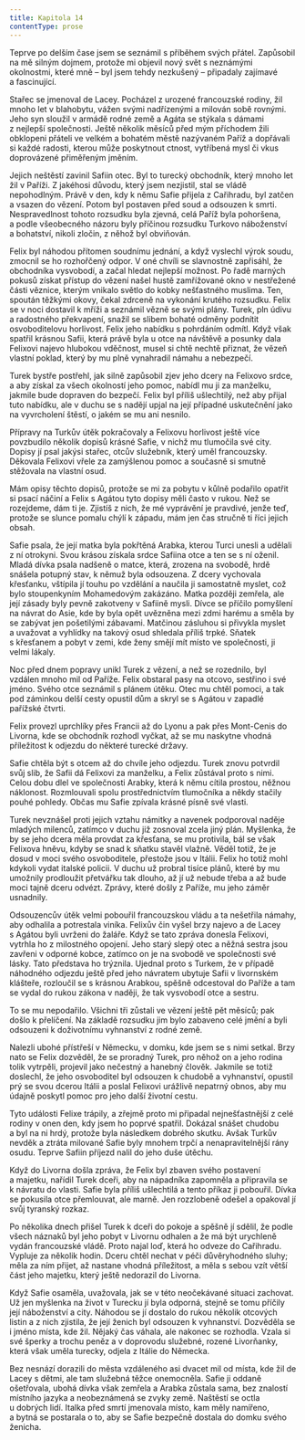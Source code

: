 ```yaml
---
title: Kapitola 14
contentType: prose
---
```


<section>

Teprve po delším čase jsem se seznámil s příběhem svých přátel. Zapůsobil na mě silným dojmem, protože mi objevil nový svět s neznámými okolnostmi, které mně – byl jsem tehdy nezkušený – připadaly zajímavé a fascinující.

Stařec se jmenoval de Lacey. Pocházel z urozené francouzské rodiny, žil mnoho let v blahobytu, vážen svými nadřízenými a milován sobě rovnými. Jeho syn sloužil v armádě rodné země a Agáta se stýkala s dámami z nejlepší společnosti. Ještě několik měsíců před mým příchodem žili obklopeni přáteli ve velkém a bohatém městě nazývaném Paříž a dopřávali si každé radosti, kterou může poskytnout ctnost, vytříbená mysl či vkus doprovázené přiměřeným jměním.

Jejich neštěstí zavinil Safiin otec. Byl to turecký obchodník, který mnoho let žil v Paříži. Z jakéhosi důvodu, který jsem nezjistil, stal se vládě nepohodlným. Právě v den, kdy k němu Safie přijela z Cařihradu, byl zatčen a vsazen do vězení. Potom byl postaven před soud a odsouzen k smrti. Nespravedlnost tohoto rozsudku byla zjevná, celá Paříž byla pohoršena, a podle všeobecného názoru byly příčinou rozsudku Turkovo náboženství a bohatství, nikoli zločin, z něhož byl obviňován.

Felix byl náhodou přítomen soudnímu jednání, a když vyslechl výrok soudu, zmocnil se ho rozhořčený odpor. V oné chvíli se slavnostně zapřisáhl, že obchodníka vysvobodí, a začal hledat nejlepší možnost. Po řadě marných pokusů získat přístup do vězení našel hustě zamřížované okno v nestřežené části věznice, kterým vnikalo světlo do kobky nešťastného muslima. Ten, spoután těžkými okovy, čekal zdrceně na vykonání krutého rozsudku. Felix se v noci dostavil k mříži a seznámil vězně se svými plány. Turek, pln údivu a radostného překvapení, snažil se slibem bohaté odměny podnítit osvoboditelovu horlivost. Felix jeho nabídku s pohrdáním odmítl. Když však spatřil krásnou Safii, která právě byla u otce na návštěvě a posunky dala Felixovi najevo hlubokou vděčnost, musel si chtě nechtě přiznat, že vězeň vlastní poklad, který by mu plně vynahradil námahu a nebezpečí.

Turek bystře postřehl, jak silně zapůsobil zjev jeho dcery na Felixovo srdce, a aby získal za všech okolností jeho pomoc, nabídl mu ji za manželku, jakmile bude dopraven do bezpečí. Felix byl příliš ušlechtilý, než aby přijal tuto nabídku, ale v duchu se s nadějí upjal na její případné uskutečnění jako na vyvrcholení štěstí, o jakém se mu ani nesnilo.

Přípravy na Turkův útěk pokračovaly a Felixovu horlivost ještě více povzbudilo několik dopisů krásné Safie, v nichž mu tlumočila své city. Dopisy jí psal jakýsi stařec, otcův služebník, který uměl francouzsky. Děkovala Felixovi vřele za zamýšlenou pomoc a současně si smutně stěžovala na vlastní osud.

Mám opisy těchto dopisů, protože se mi za pobytu v kůlně podařilo opatřit si psací náčiní a Felix s Agátou tyto dopisy měli často v rukou. Než se rozejdeme, dám ti je. Zjistíš z nich, že mé vyprávění je pravdivé, jenže teď, protože se slunce pomalu chýlí k západu, mám jen čas stručně ti říci jejich obsah.

Safie psala, že její matka byla pokřtěná Arabka, kterou Turci unesli a udělali z ní otrokyni. Svou krásou získala srdce Safiina otce a ten se s ní oženil. Mladá dívka psala nadšeně o matce, která, zrozena na svobodě, hrdě snášela potupný stav, k němuž byla odsouzena. Z dcery vychovala křesťanku, vštípila jí touhu po vzdělání a naučila ji samostatně myslet, což bylo stoupenkyním Mohamedovým zakázáno. Matka později zemřela, ale její zásady byly pevně zakotveny v Safiině mysli. Dívce se příčilo pomyšlení na návrat do Asie, kde by byla opět uvězněna mezi zdmi harému a směla by se zabývat jen pošetilými zábavami. Matčinou zásluhou si přivykla myslet a uvažovat a vyhlídky na takový osud shledala příliš trpké. Sňatek s křesťanem a pobyt v zemi, kde ženy smějí mít místo ve společnosti, ji velmi lákaly.

Noc před dnem popravy unikl Turek z vězení, a než se rozednilo, byl vzdálen mnoho mil od Paříže. Felix obstaral pasy na otcovo, sestřino i své jméno. Svého otce seznámil s plánem útěku. Otec mu chtěl pomoci, a tak pod záminkou delší cesty opustil dům a skryl se s Agátou v zapadlé pařížské čtvrti.

Felix provezl uprchlíky přes Francii až do Lyonu a pak přes Mont-Cenis do Livorna, kde se obchodník rozhodl vyčkat, až se mu naskytne vhodná příležitost k odjezdu do některé turecké državy.

Safie chtěla být s otcem až do chvíle jeho odjezdu. Turek znovu potvrdil svůj slib, že Safii dá Felixovi za manželku, a Felix zůstával proto s nimi. Celou dobu dlel ve společnosti Arabky, která k němu cítila prostou, něžnou náklonost. Rozmlouvali spolu prostřednictvím tlumočníka a někdy stačily pouhé pohledy. Občas mu Safie zpívala krásné písně své vlasti.

Turek nevznášel proti jejich vztahu námitky a navenek podporoval naděje mladých milenců, zatímco v duchu již zosnoval zcela jiný plán. Myšlenka, že by se jeho dcera měla provdat za křesťana, se mu protivila, bál se však Felixova hněvu, kdyby se snad k sňatku stavěl vlažně. Věděl totiž, že je dosud v moci svého osvoboditele, přestože jsou v Itálii. Felix ho totiž mohl kdykoli vydat italské policii. V duchu už probral tisíce plánů, které by mu umožnily prodloužit přetvářku tak dlouho, až jí už nebude třeba a až bude moci tajně dceru odvézt. Zprávy, které došly z Paříže, mu jeho záměr usnadnily.

Odsouzencův útěk velmi pobouřil francouzskou vládu a ta nešetřila námahy, aby odhalila a potrestala viníka. Felixův čin vyšel brzy najevo a de Lacey s Agátou byli uvrženi do žaláře. Když se tato zpráva donesla Felixovi, vytrhla ho z milostného opojení. Jeho starý slepý otec a něžná sestra jsou zavřeni v odporné kobce, zatímco on je na svobodě ve společnosti své lásky. Tato představa ho trýznila. Ujednal proto s Turkem, že v případě náhodného odjezdu ještě před jeho návratem ubytuje Safii v livornském klášteře, rozloučil se s krásnou Arabkou, spěšně odcestoval do Paříže a tam se vydal do rukou zákona v naději, že tak vysvobodí otce a sestru.

To se mu nepodařilo. Všichni tři zůstali ve vězení ještě pět měsíců; pak došlo k přelíčení. Na základě rozsudku jim bylo zabaveno celé jmění a byli odsouzeni k doživotnímu vyhnanství z rodné země.

Nalezli ubohé přístřeší v Německu, v domku, kde jsem se s nimi setkal. Brzy nato se Felix dozvěděl, že se proradný Turek, pro něhož on a jeho rodina tolik vytrpěli, projevil jako nečestný a hanebný člověk. Jakmile se totiž doslechl, že jeho osvoboditel byl odsouzen k chudobě a vyhnanství, opustil prý se svou dcerou Itálii a poslal Felixovi urážlivě nepatrný obnos, aby mu údajně poskytl pomoc pro jeho další životní cestu.

Tyto události Felixe trápily, a zřejmě proto mi připadal nejnešťastnější z celé rodiny v onen den, kdy jsem ho poprvé spatřil. Dokázal snášet chudobu a byl na ni hrdý, protože byla následkem dobrého skutku. Avšak Turkův nevděk a ztráta milované Safie byly mnohem trpčí a nenapravitelnější rány osudu. Teprve Safiin příjezd nalil do jeho duše útěchu.

Když do Livorna došla zpráva, že Felix byl zbaven svého postavení a majetku, nařídil Turek dceři, aby na nápadníka zapomněla a připravila se k návratu do vlasti. Safie byla příliš ušlechtilá a tento příkaz ji pobouřil. Dívka se pokusila otce přemlouvat, ale marně. Jen rozzlobeně odešel a opakoval jí svůj tyranský rozkaz.

Po několika dnech přišel Turek k dceři do pokoje a spěšně jí sdělil, že podle všech náznaků byl jeho pobyt v Livornu odhalen a že má být urychleně vydán francouzské vládě. Proto najal loď, která ho odveze do Cařihradu. Vypluje za několik hodin. Dceru chtěl nechat v péči důvěryhodného sluhy; měla za ním přijet, až nastane vhodná příležitost, a měla s sebou vzít větší část jeho majetku, který ještě nedorazil do Livorna.

Když Safie osaměla, uvažovala, jak se v této neočekávané situaci zachovat. Už jen myšlenka na život v Turecku jí byla odporná, stejně se tomu příčily její náboženství a city. Náhodou se jí dostalo do rukou několik otcových listin a z nich zjistila, že její ženich byl odsouzen k vyhnanství. Dozvěděla se i jméno místa, kde žil. Nějaký čas váhala, ale nakonec se rozhodla. Vzala si své šperky a trochu peněz a v doprovodu služebné, rozené Livorňanky, která však uměla turecky, odjela z Itálie do Německa.

Bez nesnází dorazili do města vzdáleného asi dvacet mil od místa, kde žil de Lacey s dětmi, ale tam služebná těžce onemocněla. Safie ji oddaně ošetřovala, ubohá dívka však zemřela a Arabka zůstala sama, bez znalostí místního jazyka a neobeznámená se zvyky země. Naštěstí se octla u dobrých lidí. Italka před smrtí jmenovala místo, kam měly namířeno, a bytná se postarala o to, aby se Safie bezpečně dostala do domku svého ženicha.

</section>
